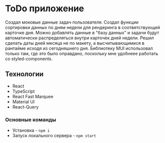 # ToDo приложение

Создал моковые данные задач пользователя. Создал функции сортировки данных по дням недели для рендеринга в соответствующей карточке дня. Можно добавлять данные в "базу данных" и задачи будут автоматически распределяться внутри карточек дней недели. Решил сделать даты дней месяца не по макету, а высчитывающимися в рантайме исходя из сегодняшнего дня. Библиотеку MUI использовал только там, где это было оправдано, поскольку мне удобнеее работать со styled-components. 

## Технологии
- React
- TypeScript
- React Fast Marquee
- Material UI
- React-Query

### Основные команды
- Установка - `npm i`
- Запуск локального сервера - `npm start`
